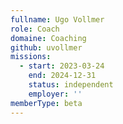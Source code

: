 ```yaml
---
fullname: Ugo Vollmer
role: Coach
domaine: Coaching
github: uvollmer
missions:
  - start: 2023-03-24
    end: 2024-12-31
    status: independent
    employer: ''
memberType: beta
---
```

